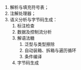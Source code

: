 1. 解析与填充符号表；    
2. 注解处理器；    
3. 语义分析与字节码生成：    
    1. 标注检查    
    2. 数据及控制流分析    
    3. 解语法糖    
        1. 泛型与类型擦除    
        2. 自动装箱、拆箱与遍历循环    
        3. 条件编译    
    4. 字节码生成    